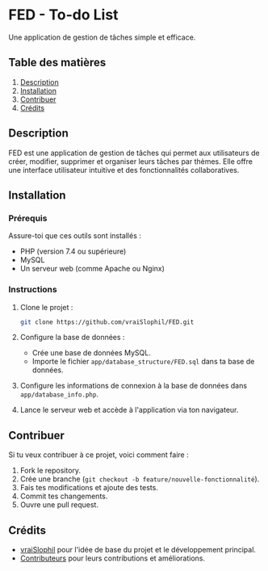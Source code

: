 # FED - To-do List

Une application de gestion de tâches simple et efficace.

## Table des matières

1. [Description](#description)
2. [Installation](#installation)
3. [Contribuer](#contribuer)
4. [Crédits](#crédits)

## Description

FED est une application de gestion de tâches qui permet aux utilisateurs de créer, modifier, supprimer et organiser leurs tâches par thèmes. Elle offre une interface utilisateur intuitive et des fonctionnalités collaboratives.

## Installation

### Prérequis

Assure-toi que ces outils sont installés :
- PHP (version 7.4 ou supérieure)
- MySQL
- Un serveur web (comme Apache ou Nginx)

### Instructions

1. Clone le projet :
   ```bash
   git clone https://github.com/vraiSlophil/FED.git
   ```

2. Configure la base de données :
   - Crée une base de données MySQL.
   - Importe le fichier `app/database_structure/FED.sql` dans ta base de données.
3. Configure les informations de connexion à la base de données dans `app/database_info.php`.
4. Lance le serveur web et accède à l'application via ton navigateur.

## Contribuer

Si tu veux contribuer à ce projet, voici comment faire :

1. Fork le repository.
2. Crée une branche (`git checkout -b feature/nouvelle-fonctionnalité`).
3. Fais tes modifications et ajoute des tests.
4. Commit tes changements.
5. Ouvre une pull request.

## Crédits

- [vraiSlophil](https://github.com/vraiSlophil) pour l'idée de base du projet et le développement principal.
- [Contributeurs](https://github.com/vraiSlophil/FED/graphs/contributors) pour leurs contributions et améliorations.
